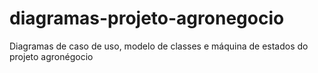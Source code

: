 # diagramas-projeto-agronegocio
Diagramas de caso de uso, modelo de classes e máquina de estados do projeto agronégocio
